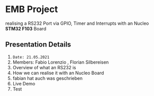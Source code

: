 # EMB Project
realising a RS232 Port via GPIO, Timer and Interrupts with an Nucleo **STM32 F103** Board
## Presentation Details 

1. `Date: 21.05.2021`
2. Members: Fabio Lorenzio , Florian Silbereisen
3.  Overview of what an RS232 is
4. How we can realise it with an Nucleo Board
5. fabian hat auch was geschrieben
6. Live Demo 
7. Test





